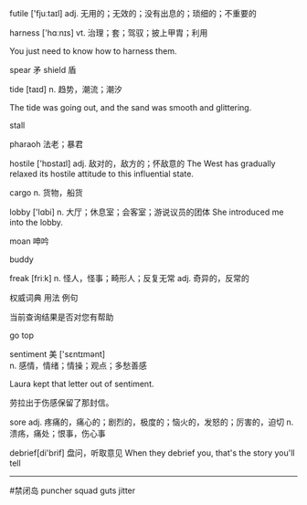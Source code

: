 futile  ['fjuːtaɪl]
adj. 无用的；无效的；没有出息的；琐细的；不重要的

harness ['hɑːnɪs]
vt. 治理；套；驾驭；披上甲胄；利用

You just need to know how to harness them.

spear  矛
shield 盾

tide [taɪd]
n. 趋势，潮流；潮汐


The tide was going out, and the sand was smooth and glittering.

stall 

pharaoh 法老；暴君

hostile ['hɒstaɪl] adj. 敌对的，敌方的；怀敌意的
The West has gradually relaxed its hostile attitude to this influential state. 

cargo n. 货物，船货


lobby ['lɑbi] n. 大厅；休息室；会客室；游说议员的团体
She introduced me into the lobby.

moan 呻吟

buddy


freak [friːk] n. 怪人，怪事；畸形人；反复无常
adj. 奇异的，反常的


权威词典
用法
例句



当前查询结果是否对您有帮助 

     
go top  


sentiment    美 ['sɛntɪmənt]  
n. 感情，情绪；情操；观点；多愁善感

Laura kept that letter out of sentiment. 

劳拉出于伤感保留了那封信。

sore adj. 疼痛的，痛心的；剧烈的，极度的；恼火的，发怒的；厉害的，迫切
n. 溃疡，痛处；恨事，伤心事
 
debrief[di'brif] 盘问，听取意见
When they debrief you, that's the story you'll tell

*****
#禁闭岛
puncher
squad
guts
jitter



